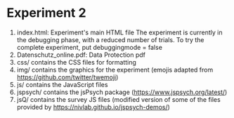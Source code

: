 # Experiment 2

1. index.html: Experiment's main HTML file
    The experiment is currently in the debugging phase, with a reduced number of trials.
    To try the complete experiment, put debuggingmode = false
2. Datenschutz_online.pdf: Data Protection pdf
3. css/ contains the CSS files for formatting
4. img/ contains the graphics for the experiment (emojis adapted from https://github.com/twitter/twemoji)
4. js/ contains the JavaScript files
5. jspsych/ contains the jsPsych package (https://www.jspsych.org/latest/)
6. jsQ/ contains the survey JS files 
    (modified version of some of the files provided by 
        https://nivlab.github.io/jspsych-demos/)
